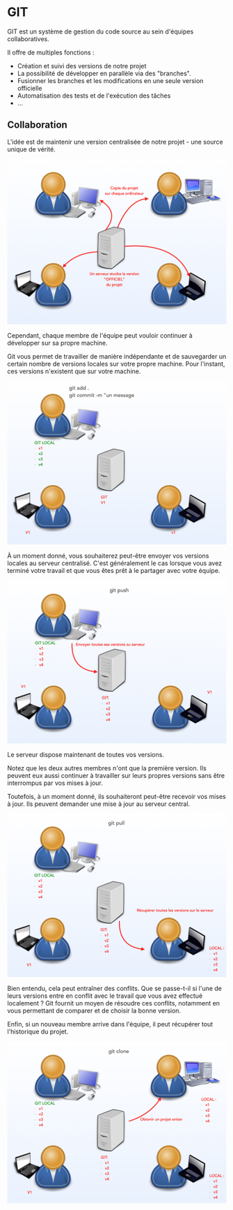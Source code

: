 # GIT

GIT est un système de gestion du code source au sein d'équipes collaboratives.

Il offre de multiples fonctions :

- Création et suivi des versions de notre projet
- La possibilité de développer en parallèle via des "branches".
- Fusionner les branches et les modifications en une seule version officielle
- Automatisation des tests et de l'exécution des tâches
- ...



## Collaboration

L'idée est de maintenir une version centralisée de notre projet - une source unique de vérité.

![](./git-001.png)

Cependant, chaque membre de l'équipe peut vouloir continuer à développer sur sa propre machine.

Git vous permet de travailler de manière indépendante et de sauvegarder un certain nombre de versions locales sur votre propre machine. Pour l'instant, ces versions n'existent que sur votre machine.

![](./git-add.png)

À un moment donné, vous souhaiterez peut-être envoyer vos versions locales au serveur centralisé. C'est généralement le cas lorsque vous avez terminé votre travail et que vous êtes prêt à le partager avec votre équipe.

![](./git-push.png)

Le serveur dispose maintenant de toutes vos versions.

Notez que les deux autres membres n'ont que la première version. Ils peuvent eux aussi continuer à travailler sur leurs propres versions sans être interrompus par vos mises à jour.

Toutefois, à un moment donné, ils souhaiteront peut-être recevoir vos mises à jour. Ils peuvent demander une mise à jour au serveur central.

![](./git-pull.png)

Bien entendu, cela peut entraîner des conflits. Que se passe-t-il si l'une de leurs versions entre en conflit avec le travail que vous avez effectué localement ? Git fournit un moyen de résoudre ces conflits, notamment en vous permettant de comparer et de choisir la bonne version.

Enfin, si un nouveau membre arrive dans l'équipe, il peut récupérer tout l'historique du projet.

![](./git-clone.png)
